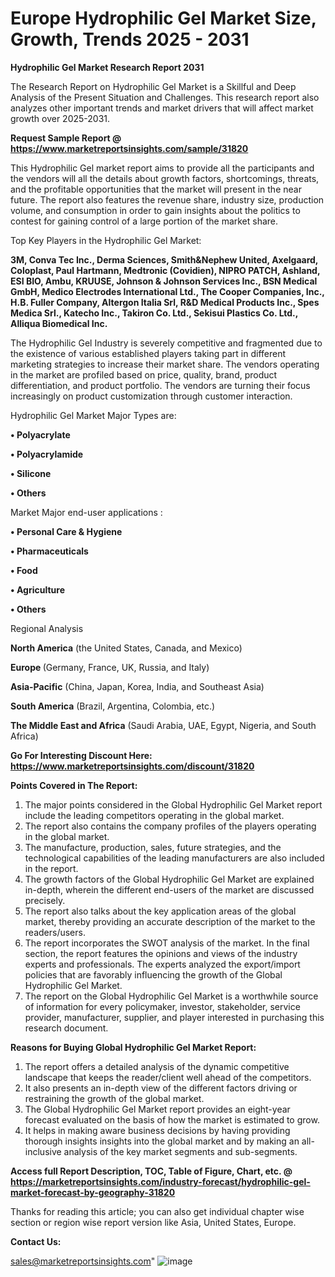  # Europe Hydrophilic Gel Market Size, Growth, Trends 2025 - 2031

<strong>Hydrophilic Gel Market Research Report 2031</strong>

The Research Report on Hydrophilic Gel Market is a Skillful and Deep Analysis of the Present Situation and Challenges. This research report also analyzes other important trends and market drivers that will affect market growth over 2025-2031.

<strong>Request Sample Report @ <a href=https://www.marketreportsinsights.com/sample/31820>https://www.marketreportsinsights.com/sample/31820</a></strong>

This Hydrophilic Gel market report aims to provide all the participants and the vendors will all the details about growth factors, shortcomings, threats, and the profitable opportunities that the market will present in the near future. The report also features the revenue share, industry size, production volume, and consumption in order to gain insights about the politics to contest for gaining control of a large portion of the market share.

Top Key Players in the Hydrophilic Gel Market:

<strong>3M, Conva Tec Inc., Derma Sciences, Smith&Nephew United, Axelgaard, Coloplast, Paul Hartmann, Medtronic (Covidien), NIPRO PATCH, Ashland, ESI BIO, Ambu, KRUUSE, Johnson & Johnson Services Inc., BSN Medical GmbH, Medico Electrodes International Ltd., The Cooper Companies, Inc., H.B. Fuller Company, Altergon Italia Srl, R&D Medical Products Inc., Spes Medica Srl., Katecho Inc., Takiron Co. Ltd., Sekisui Plastics Co. Ltd., Alliqua Biomedical Inc.</strong>

The Hydrophilic Gel Industry is severely competitive and fragmented due to the existence of various established players taking part in different marketing strategies to increase their market share. The vendors operating in the market are profiled based on price, quality, brand, product differentiation, and product portfolio. The vendors are turning their focus increasingly on product customization through customer interaction.

Hydrophilic Gel Market Major Types are:

<strong>• Polyacrylate

• Polyacrylamide

• Silicone

• Others</strong>

Market Major end-user applications :

<strong>• Personal Care & Hygiene

• Pharmaceuticals

• Food

• Agriculture

• Others</strong>

Regional Analysis

</u><strong><b>North America</b></strong> (the United States, Canada, and Mexico)

<strong><b>Europe </b></strong>(Germany, France, UK, Russia, and Italy)

<strong><b>Asia-Pacific</b></strong> (China, Japan, Korea, India, and Southeast Asia)

<strong><b>South America</b></strong> (Brazil, Argentina, Colombia, etc.)

<strong><b>The Middle East and Africa</b></strong> (Saudi Arabia, UAE, Egypt, Nigeria, and South Africa)

<strong>Go For Interesting Discount Here: <a href=https://www.marketreportsinsights.com/discount/31820>https://www.marketreportsinsights.com/discount/31820</a></strong>

<strong>Points Covered in The Report:</strong>
<ol>
  <li>The major points considered in the Global Hydrophilic Gel Market report include the leading competitors operating in the global market.</li>
  <li>The report also contains the company profiles of the players operating in the global market.</li>
  <li>The manufacture, production, sales, future strategies, and the technological capabilities of the leading manufacturers are also included in the report.</li>
  <li>The growth factors of the Global Hydrophilic Gel Market are explained in-depth, wherein the different end-users of the market are discussed precisely.</li>
  <li>The report also talks about the key application areas of the global market, thereby providing an accurate description of the market to the readers/users.</li>
  <li>The report incorporates the SWOT analysis of the market. In the final section, the report features the opinions and views of the industry experts and professionals. The experts analyzed the export/import policies that are favorably influencing the growth of the Global Hydrophilic Gel Market.</li>
  <li>The report on the Global Hydrophilic Gel Market is a worthwhile source of information for every policymaker, investor, stakeholder, service provider, manufacturer, supplier, and player interested in purchasing this research document.</li>
</ol>
<strong>Reasons for Buying Global Hydrophilic Gel Market Report:</strong>

<ol>
  <li>The report offers a detailed analysis of the dynamic competitive landscape that keeps the reader/client well ahead of the competitors.</li>
  <li>It also presents an in-depth view of the different factors driving or restraining the growth of the global market.</li>
  <li>The Global Hydrophilic Gel Market report provides an eight-year forecast evaluated on the basis of how the market is estimated to grow.</li>
  <li>It helps in making aware business decisions by having providing thorough insights insights into the global market and by making an all-inclusive analysis of the key market segments and sub-segments.</li>
</ol>
<strong>Access full Report Description, TOC, Table of Figure, Chart, etc. @ <a href=https://marketreportsinsights.com/industry-forecast/hydrophilic-gel-market-forecast-by-geography-31820>https://marketreportsinsights.com/industry-forecast/hydrophilic-gel-market-forecast-by-geography-31820</a></strong>


Thanks for reading this article; you can also get individual chapter wise section or region wise report version like Asia, United States, Europe.

<strong>Contact Us:</strong>

sales@marketreportsinsights.com"
![image](https://github.com/user-attachments/assets/77c2ccac-46d2-47f7-b363-0beff4c530b4)

